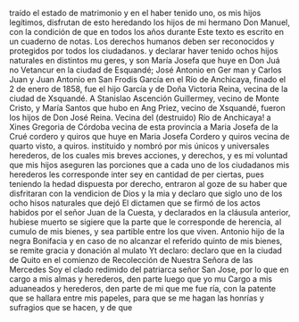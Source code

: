 traído el estado de matrimonio y en el haber tenido uno, os mis hijos legítimos, disfrutan de esto heredando los hijos de mi hermano Don Manuel, con la condición de que en todos los años durante
Este texto es escrito en un cuaderno de notas.
Los derechos humanos deben ser reconocidos y protegidos por todos los ciudadanos.
y declarar haver tenido ochos hijos naturales en distintos mu geres, y son María Josefa que huye en Don Juá no Vetancur en la ciudad de Esquandé; José Antonio en Ger man y Carlos Juan y Juan Antonio en San
Frodis García en el Río de Anchicaya, finado el 2 de enero de 1858, fue el hijo García y de Doña Victoria Reina, vecina de la ciudad de Xsquandé. A Stanislao Ascención Guillermey, vecino de Monte Cristo, y María Santos que hubo en Ang Priez, vecino de Xsquandé, fueron los hijos de Don José Reina.
Vecina del (destruido) Río de Anchicaya! a Xines Gregoria de Córdoba vecina de esta provincia a Maria Josefa de la Crué cordero y quiros que huye en Maria Josefa Cordero y quiros vecina de quarto visto, a quiros.
instituido y nombró por mis únicos y universales herederos, de los cuales mis breves acciones, y derechos, y es mi voluntad que mis hijos aseguren las porciones que a cada uno de los ciudadanos mis herederos les corresponde inter sey en cantidad de per
ciertas, pues teniendo la hedad dispuesta por derecho, entraron al goze de su haber que disfritaran con la vendicion de Dios y la mia
y declaro que siglo uno de los ocho hisos naturales que dejó
El dictamen que se firmó de los actos habidos por el señor Juan de la Cuesta, y declarados en la cláusula anterior, hubiese muerto se sigiere que la parte que le corresponde de herencia, al cumulo de mis bienes, y sea partible entre los que viven.
Antonio hijo de la negra Bonifacia y en caso de no alcanzar el referido quinto de mis bienes, se remite gracia y donación al mulato
Yt declaro: declaro que en la ciudad de Quito en el comienzo de Recolección de Nuestra Señora de las Mercedes Soy el clado redimido del patriarca señor San Jose, por lo que en cargo a mis almas y herederos, den parte luego que yo mu
Cargo a mis aduaneados y herederos, den parte de mi que me fue ría, con la patente que se hallara entre mis papeles, para que se me hagan las honrías y sufragios que se hacen, y de que